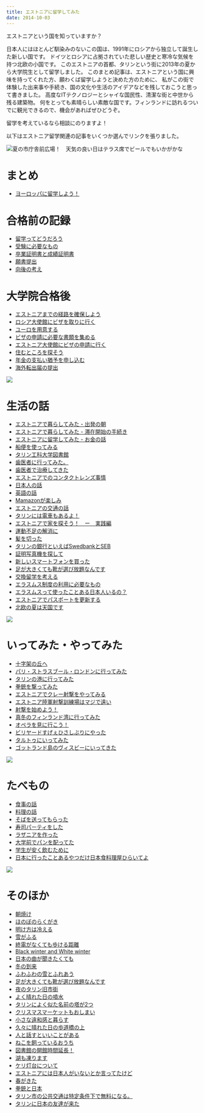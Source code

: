 ```yaml
---
title: エストニアに留学してみた
date: 2014-10-03
---
```


エストニアという国を知っていますか？

日本人にはほとんど馴染みのないこの国は、1991年にロシアから独立して誕生した新しい国です。
ドイツとロシアに占拠されていた悲しい歴史と寒冷な気候を持つ北欧の小国です。
このエストニアの首都、タリンという街に2013年の夏から大学院生として留学しました。
このまとめ記事は、エストニアという国に興味を持ってくれた方、願わくば留学しようと決めた方のために、
私がこの街で体験した出来事や手続き、国の文化や生活のアイデアなどを残しておこうと思って書きました。
高度なITテクノロジーとシャイな国民性、清潔な街と中世から残る建築物。
何をとっても素晴らしい素敵な国です。フィンランドに訪れるついでに観光できるので、機会があればぜひどうぞ。

留学を考えているなら相談にのりますよ！

以下はエストニア留学関連の記事をいくつか選んでリンクを張りました。

![夏の市庁舎前広場！　天気の良い日はテラス席でビールでもいかがかな](https://photos.xar.sh/10876483114_2b088008c4_b_d.jpg)

# まとめ

- [ヨーロッパに留学しよう！](/post/1412920484/)

# 合格前の記録

- [留学ってどうだろう](/post/67066378755/)
- [受験に必要なもの](/post/67066366866/)
- [卒業証明書と成績証明書](/post/67066373671/)
- [願書提出](/post/67066376891/)
- [向後の考え](/post/67066371561/)

# 大学院合格後

- [エストニアまでの経路を確保しよう](/post/67066349945/)
- [ロシア大使館にビザを取りに行く](/post/67066351289/)
- [ユーロを用意する](/post/67066347939/)
- [ビザの申請に必要な書類を集める](/post/67066365623/)
- [エストニア大使館にビザの申請に行く](/post/67066378126/)
- [住むところを探そう](/post/67066343052/)
- [年金の支払い猶予を申し込む](/post/67066362929/)
- [海外転出届の提出](/post/67066370869/)

![](https://photos.xar.sh/10876715736_263c95570d_h.jpg)

# 生活の話

- [エストニアで暮らしてみた - 出発の朝](/post/67066376253/)
- [エストニアで暮らしてみた - 滞在開始の手続き](/post/67066350677/)
- [エストニアに留学してみた - お金の話](/post/67086640953/)
- [船便を使ってみる](/post/67461870123/)
- [タリン工科大学図書館](/post/66953154569/)
- [歯医者に行ってみた。](/post/68871255212/)
- [歯医者で治療してきた](/post/69861613827/)
- [エストニアでのコンタクトレンズ事情](/post/80184500631/)
- [日本人の話](/post/78569166467/)
- [英語の話](/post/76527540012/)
- [Mamazonが楽しみ](/post/76333469839/)
- [エストニアの交通の話](/post/76260272297/)
- [タリンには電車もあるよ！](/post/79914460935/)
- [エストニアで家を探そう！　ー　実践編](/post/84949297069/)
- [運動不足の解消に](/post/77369629225/)
- [髪を切った](/post/86724825254/)
- [タリンの銀行といえばSwedbankとSEB](/post/74194840556/)
- [証明写真機を探して](/post/76563342754/)
- [新しいスマートフォンを買った](/post/84953253294/)
- [足が大きくても靴が選び放題なんです](/post/77411718759/)
- [交換留学を考える](/post/76020677359/)
- [エラスムス制度の利用に必要なもの](/post/78934068340/)
- [エラスムスって使ったことある日本人いるの？](/post/78876632023/)
- [エストニアでパスポートを更新する](/post/83318669426/)
- [北欧の夏は天国です](/post/86134433504/)

![](https://photos.xar.sh/10876517356_e6950c5486_h.jpg)

# いってみた・やってみた

- [十字架の丘へ](/post/77628228263/)
- [パリ・ストラスブール・ロンドンに行ってみた](/post/110346878934/)
- [タリンの港に行ってみた](/post/76334817717/)
- [拳銃を撃ってみた](/post/76769926024/)
- [エストニアでクレー射撃をやってみる](/post/78110955101/)
- [エストニア陸軍射撃訓練場はマジで遠い](/post/87223598884/)
- [射撃を始めよう！](/post/83315748441/)
- [真冬のフィンランド湾に行ってみた](/post/74281883031/)
- [オペラを見に行こう！](/post/82921467018/)
- [ビリヤードすげぇひさしぶりにやった](/post/73654203465/)
- [タルトゥにいってみた](/post/84948151479/)
- [ゴットランド島のヴィスビーにいってきた](/post/95584726554/)

![](https://photos.xar.sh/10876479434_b7cbedd463_h.jpg)

# たべもの

- [食事の話](/post/78565500372/)
- [料理の話](/post/79911806016/)
- [そばを送ってもらった](/post/68466011182/)
- [寿司パーティをした](/post/70214979848/)
- [ラザニアを作った](/post/68669465764/)
- [大学前でパンを配ってた](/post/87223232929/)
- [学生が安く飲むために](/post/106388561054/)
- [日本に行ったことあるやつだけ日本食料理屋ひらいてよ](/post/84538731324/)

![](https://photos.xar.sh/11752809606_58b8356a92_h.jpg)

# そのほか

- [朝焼け](/post/66952875253/)
- [ほのぼのらくがき](/post/67077412168/)
- [明け方は冷える](/post/67077515416/)
- [雪がふる](/post/68148177647/)
- [終電がなくても歩ける距離](/post/67221409630/)
- [Black winter and White winter](/post/68989428665/)
- [日本の曲が聞きたくても](/post/67480302334/)
- [冬の到来](/post/73654830545/)
- [ふわふわの雪とふれあう](/post/75830245358/)
- [足が大きくても靴が選び放題なんです](/post/77411718759/)
- [夜のタリン旧市街](/post/76334287178/)
- [よく晴れた日の噴水](/post/76332739059/)
- [タリンによく似た名前の塔が2つ](/post/78963245892/)
- [クリスマスマーケットもおしまい](/post/76335069843/)
- [小さな違和感と暮らす](/post/79961330457/)
- [久々に晴れた日の歩道橋の上](/post/74194664106/)
- [人と話すといいことがある](/post/85045789049/)
- [ねこを飼っているおうち](/post/76332789828/)
- [図書館の開館時間延長！](/post/68879367304/)
- [湖も凍ります](/post/78026596418/)
- [ケリ灯台について](/post/85007315674/)
- [エストニアには日本人がいないとか言ってたけど](/post/86310609674/)
- [春がきた](/post/84336432399/)
- [拳銃と日本](/post/87023508389/)
- [タリン市の公共交通は特定条件下で無料になる。](/post/87093774474/)
- [タリンに日本の友達が来た](/post/91702202284/)
